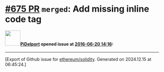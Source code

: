 # [\#675 PR](https://github.com/ethereum/solidity/pull/675) `merged`: Add missing inline code tag

#### <img src="https://avatars.githubusercontent.com/u/630271?u=86f0fc26196950b5bd26a409ab1db791104816ad&v=4" width="50">[PiDelport](https://github.com/PiDelport) opened issue at [2016-06-20 14:16](https://github.com/ethereum/solidity/pull/675):






-------------------------------------------------------------------------------



[Export of Github issue for [ethereum/solidity](https://github.com/ethereum/solidity). Generated on 2024.12.15 at 06:45:24.]
